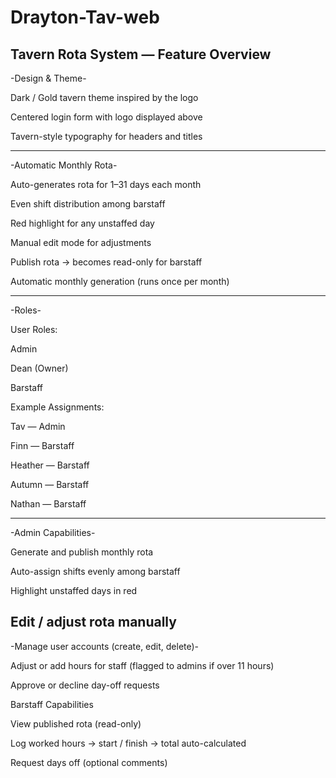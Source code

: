 # Drayton-Tav-web
Tavern Rota System — Feature Overview
----------------------------------------------
-Design & Theme-

Dark / Gold tavern theme inspired by the logo

Centered login form with logo displayed above

Tavern-style typography for headers and titles

--------------------------------------------------------
-Automatic Monthly Rota-

Auto-generates rota for 1–31 days each month

Even shift distribution among barstaff

Red highlight for any unstaffed day

Manual edit mode for adjustments

Publish rota → becomes read-only for barstaff

Automatic monthly generation (runs once per month)

---------------------------------------------------------------------
-Roles-

User Roles:

Admin

Dean (Owner)

Barstaff

Example Assignments:

Tav — Admin

Finn — Barstaff

Heather — Barstaff

Autumn — Barstaff

Nathan — Barstaff

------------------------------------------------------------------------
-Admin Capabilities-

Generate and publish monthly rota

Auto-assign shifts evenly among barstaff

Highlight unstaffed days in red

Edit / adjust rota manually
------------------------------------------------------------------------
-Manage user accounts (create, edit, delete)-

Adjust or add hours for staff (flagged to admins if over 11 hours) 

Approve or decline day-off requests

Barstaff Capabilities

View published rota (read-only)

Log worked hours → start / finish → total auto-calculated

Request days off (optional comments)
